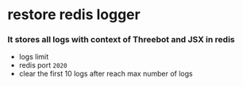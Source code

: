 # restore redis logger

### It stores all logs with context of Threebot and JSX in redis
- logs limit
- redis port ```2020```
- clear the first 10 logs after reach max number of logs
